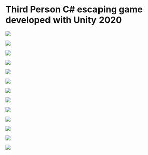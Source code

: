 # Third Person C# escaping game developed with Unity 2020

![](https://i.postimg.cc/MGhf1BDY/2.png)

![](https://i.postimg.cc/rmx0jpZ2/3.png)

![](https://i.postimg.cc/dVNytpZp/4.png)

![](https://i.postimg.cc/TYFZnYbc/5.png)

![](https://i.postimg.cc/NjjXtBFR/6.png)

![](https://i.postimg.cc/VNSbSgj6/7.png)

![](https://i.postimg.cc/fywLbwmk/10.png)

![](https://i.postimg.cc/NjLKTfVH/3.png)

![](https://i.postimg.cc/PqwN3Vdf/4.png)

![](https://i.postimg.cc/NM8FYyyW/5.png)

![](https://i.postimg.cc/63xqDVQr/7.png)

![](https://i.postimg.cc/L4T5b1FP/9.png)

![](https://i.postimg.cc/KzmfmMqT/1.png)
